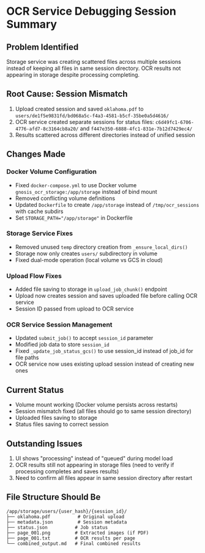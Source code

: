 # OCR Service Debugging Session Summary

## Problem Identified
Storage service was creating scattered files across multiple sessions instead of keeping all files in same session directory. OCR results not appearing in storage despite processing completing.

## Root Cause: Session Mismatch
1. Upload created session and saved `oklahoma.pdf` to `users/de1f5e9831fd/bd068a5c-f4a3-4581-b5cf-35be0a5d4616/`
2. OCR service created separate sessions for status files: `c6d49fc1-6706-4776-afd7-8c3164cb8a20/` and `f447e350-6888-4fc1-831e-7b12d7429ec4/`
3. Results scattered across different directories instead of unified session

## Changes Made

### Docker Volume Configuration
- Fixed `docker-compose.yml` to use Docker volume `gnosis_ocr_storage:/app/storage` instead of bind mount
- Removed conflicting volume definitions
- Updated `Dockerfile` to create `/app/storage` instead of `/tmp/ocr_sessions` with cache subdirs
- Set `STORAGE_PATH="/app/storage"` in Dockerfile

### Storage Service Fixes
- Removed unused `temp` directory creation from `_ensure_local_dirs()`
- Storage now only creates `users/` subdirectory in volume
- Fixed dual-mode operation (local volume vs GCS in cloud)

### Upload Flow Fixes
- Added file saving to storage in `upload_job_chunk()` endpoint
- Upload now creates session and saves uploaded file before calling OCR service
- Session ID passed from upload to OCR service

### OCR Service Session Management
- Updated `submit_job()` to accept `session_id` parameter
- Modified job data to store `session_id` 
- Fixed `_update_job_status_gcs()` to use session_id instead of job_id for file paths
- OCR service now uses existing upload session instead of creating new ones

## Current Status
- Volume mount working (Docker volume persists across restarts)
- Session mismatch fixed (all files should go to same session directory)
- Uploaded files saving to storage
- Status files saving to correct session

## Outstanding Issues
1. UI shows "processing" instead of "queued" during model load
2. OCR results still not appearing in storage files (need to verify if processing completes and saves results)
3. Need to confirm all files appear in same session directory after restart

## File Structure Should Be
```
/app/storage/users/{user_hash}/{session_id}/
├── oklahoma.pdf          # Original upload
├── metadata.json         # Session metadata  
├── status.json          # Job status
├── page_001.png         # Extracted images (if PDF)
├── page_001.txt         # OCR results per page
└── combined_output.md   # Final combined results
```